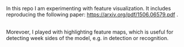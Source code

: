 In this repo I am experimenting with feature visualization.
It includes reproducing the following paper: https://arxiv.org/pdf/1506.06579.pdf . 

<br/>Morevoer, I played with highlighting feature maps, which is useful for detecting week
sides of the model, e.g. in detection or recognition.
